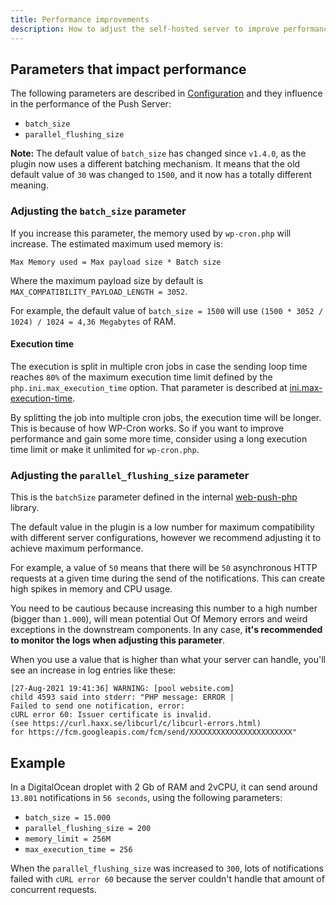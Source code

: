 ```yaml
---
title: Performance improvements
description: How to adjust the self-hosted server to improve performance
---
```



## Parameters that impact performance

The following parameters are described in [Configuration](./configuration/#6-self-hosted-server) and they influence in the performance of
the Push Server:

- `batch_size`
- `parallel_flushing_size`

**Note:** The default value of `batch_size` has changed since `v1.4.0`, as the plugin now uses a different batching mechanism.
It means that the old default value of `30` was changed to `1500`, and it now has a totally different meaning.

### Adjusting the `batch_size` parameter

If you increase this parameter, the memory used by `wp-cron.php` will increase. The estimated maximum used memory is:

`Max Memory used = Max payload size * Batch size`

Where the maximum payload size by default is `MAX_COMPATIBILITY_PAYLOAD_LENGTH = 3052`.

For example, the default value of `batch_size = 1500` will use `(1500 * 3052 / 1024) / 1024 = 4,36 Megabytes` of RAM.

#### Execution time

The execution is split in multiple cron jobs in case the sending loop time reaches `80%` of the maximum
execution time limit defined by the `php.ini.max_execution_time` option. That parameter is
described at [ini.max-execution-time](https://www.php.net/manual/es/info.configuration.php#ini.max-execution-time).

By splitting the job into multiple cron jobs, the execution time will be longer. This is because of how WP-Cron works.
So if you want to improve performance and gain some more time, consider using a long execution time limit or make it unlimited
for `wp-cron.php`.

### Adjusting the `parallel_flushing_size` parameter

This is the `batchSize` parameter defined in the internal [web-push-php](https://github.com/web-push-libs/web-push-php#batchsize) library.

The default value in the plugin is a low number for maximum compatibility with different server configurations,
however we recommend adjusting it to achieve maximum performance.

For example, a value of `50` means that there will be `50` asynchronous HTTP requests at a given time during
the send of the notifications. This can create high spikes in memory and CPU usage.

You need to be cautious because increasing this number to a high number (bigger than `1.000`), will mean 
potential Out Of Memory errors and weird exceptions in the downstream components.
In any case, **it's recommended to monitor the logs when adjusting this parameter**.

When you use a value that is higher than what your server can handle, you'll see an increase in log entries like these:

```
[27-Aug-2021 19:41:36] WARNING: [pool website.com]
child 4593 said into stderr: "PHP message: ERROR |
Failed to send one notification, error:
cURL error 60: Issuer certificate is invalid.
(see https://curl.haxx.se/libcurl/c/libcurl-errors.html) 
for https://fcm.googleapis.com/fcm/send/XXXXXXXXXXXXXXXXXXXXXXX"
```

## Example

In a DigitalOcean droplet with 2 Gb of RAM and 2vCPU, it can send around `13.801` notifications in `56 seconds`, using the following parameters:

- `batch_size = 15.000`
- `parallel_flushing_size = 200`
- `memory_limit = 256M`
- `max_execution_time = 256`

When the `parallel_flushing_size` was increased to `300`, lots of notifications failed with `cURL error 60` because
the server couldn't handle that amount of concurrent requests.
